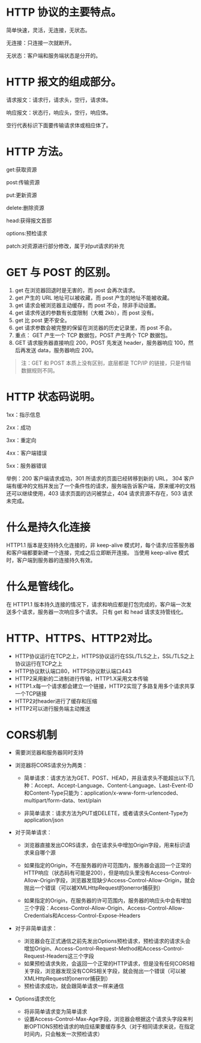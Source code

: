 # HTTP 协议的主要特点。

简单快速，灵活，无连接，无状态。

无连接：只连接一次就断开。

无状态：客户端和服务端状态是分开的。

# HTTP 报文的组成部分。

请求报文：请求行，请求头，空行，请求体。

响应报文：状态行，响应头，空行，响应体。

空行代表标识下面要传输请求体或相应体了。

# HTTP 方法。

get:获取资源

post:传输资源

put:更新资源

delete:删除资源

head:获得报文首部

options:预检请求

patch:对资源进行部分修改，属于对put请求的补充

# GET 与 POST 的区别。

1. get 在浏览器回退时是无害的，而 post 会再次请求。
2. get 产生的 URL 地址可以被收藏，而 post 产生的地址不能被收藏。
3. get 请求会被浏览器主动缓存，而 post 不会，除非手动设置。
4. get 请求传送的参数有长度限制（大概 2kb），而 post 没有。
5. get 比 post 更不安全。
6. get 请求参数会被完整的保留在浏览器的历史记录里，而 post 不会。
7. 重点： GET 产生一个 TCP 数据包，POST 产生两个 TCP 数据包。
8. GET 请求服务器直接响应 200，POST 先发送 header，服务器响应 100，然后再发送 data，服务器响应 200。

> 注：GET 和 POST 本质上没有区别，底层都是 TCP/IP 的链接，只是传输数据规则不同。

# HTTP 状态码说明。

1xx：指示信息

2xx：成功

3xx：重定向

4xx：客户端错误

5xx：服务器错误

举例：200 客户端请求成功，301 所请求的页面已经转移到新的 URL， 304 客户端有缓冲的文档并发出了一个条件性的请求，服务端告诉客户端，原来缓冲的文档还可以继续使用，403 请求页面的访问被禁止，404 请求资源不存在，503 请求未完成。

# 什么是持久化连接

HTTP1.1 版本是支持持久化连接的，非 keep-alive 模式时，每个请求/应答服务器和客户端都要新建一个连接，完成之后立即断开连接。 当使用 keep-alive 模式时，客户端到服务器的连接持久有效。

# 什么是管线化。

在 HTTP1.1 版本持久连接的情况下，请求和响应都是打包完成的，客户端一次发送多个请求，服务器一次响应多个请求。 只有 get 和 head 请求支持管线化。

# HTTP、HTTPS、HTTP2对比。

* HTTP协议运行在TCP之上，HTTPS协议运行在SSL/TLS之上，SSL/TLS之上协议运行在TCP之上
* HTTP协议默认端口80，HTTPS协议默认端口443
* HTTP2采用新的二进制进行传输，HTTP1.X采用文本传输
* HTTP1.x每一个请求都会建立一个链接，HTTP2实现了多路复用多个请求共享一个TCP链接
* HTTP2对header进行了缓存和压缩
* HTTP2可以进行服务端主动推送

# CORS机制

* 需要浏览器和服务器同时支持

* 浏览器将CORS请求分为两类：

  * 简单请求：请求方法为GET、POST、HEAD，并且请求头不能超出以下几种：Accept、Accept-Language、Content-Language、Last-Event-ID和Content-Type只能为：application/x-www-form-urlencoded、multipart/form-data、text/plain

  * 非简单请求：请求方法为PUT或DELETE，或者请求头Content-Type为application/json

* 对于简单请求：

  * 浏览器直接发出CORS请求，会在请求头中增加Origin字段，用来标识请求来自哪个源

  * 如果指定的Origin，不在服务器的许可范围内，服务器会返回一个正常的HTTP响应（状态码有可能是200），但是响应头里没有Access-Control-Allow-Origin字段，浏览器发现缺少Access-Control-Allow-Origin，就会抛出一个错误（可以被XMLHttpRequest的onerror捕获到）

  * 如果指定的Origin，在服务器的许可范围内，服务器的响应头中会有增加三个字段：Access-Control-Allow-Origin、Access-Control-Allow-Credentials和Access-Control-Expose-Headers

* 对于非简单请求：
  * 浏览器会在正式通信之前先发出Options预检请求，预检请求的请求头会增加Origin、Access-Control-Request-Method和Access-Control-Request-Headers这三个字段
  * 如果预检请求失败，会返回一个正常的HTTP请求，但是没有任何CORS相关字段，浏览器发现没有CORS相关字段，就会抛出一个错误（可以被XMLHttpRequest的onerror捕获到）
  * 预检请求成功，就会跟简单请求一样来通信

* Options请求优化
  * 将非简单请求变为简单请求
  * 设置Access-Control-Max-Age字段，浏览器会根据这个请求头字段来判断OPTIONS预检请求的响应结果要缓存多久（对于相同请求来说，在指定时间内，只会触发一次预检请求）
